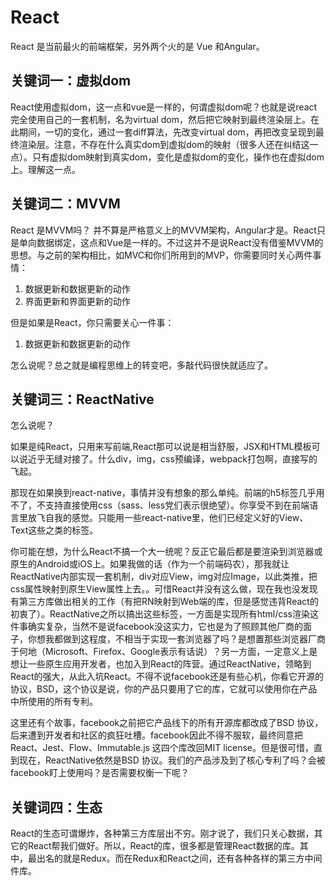 # React

React 是当前最火的前端框架，另外两个火的是 Vue 和Angular。

## 关键词一：虚拟dom

React使用虚拟dom，这一点和vue是一样的，何谓虚拟dom呢？也就是说react完全使用自己的一套机制，名为virtual dom，然后把它映射到最终渲染层上。在此期间，一切的变化，通过一套diff算法，先改变virtual dom，再把改变呈现到最终渲染层。注意，不存在什么真实dom到虚拟dom的映射（很多人还在纠结这一点）。只有虚拟dom映射到真实dom，变化是虚拟dom的变化，操作也在虚拟dom上。理解这一点。



## 关键词二：MVVM

React 是MVVM吗？ 并不算是严格意义上的MVVM架构，Angular才是。React只是单向数据绑定，这点和Vue是一样的。不过这并不是说React没有借鉴MVVM的思想。与之前的架构相比，如MVC和你们所用到的MVP，你需要同时关心两件事情：

1. 数据更新和数据更新的动作
2. 界面更新和界面更新的动作

但是如果是React，你只需要关心一件事：

1. 数据更新和数据更新的动作

怎么说呢？总之就是编程思维上的转变吧，多敲代码很快就适应了。


## 关键词三：ReactNative

怎么说呢？

如果是纯React，只用来写前端,React那可以说是相当舒服，JSX和HTML模板可以说近乎无缝对接了。什么div，img，css预编译，webpack打包啊，直接写的飞起。

那现在如果换到react-native，事情并没有想象的那么单纯。前端的h5标签几乎用不了，不支持直接使用css（sass、less党们表示很绝望）。你享受不到在前端语言里放飞自我的感觉。只能用一些react-native里，他们已经定义好的View、Text这些之类的标签。

你可能在想，为什么React不搞一个大一统呢？反正它最后都是要渲染到浏览器或原生的Android或iOS上。如果我做的话（作为一个前端码农），那我就让ReactNative内部实现一套机制，div对应View，img对应Image，以此类推，把css属性映射到原生View属性上去。。可惜React并没有这么做，现在我也没发现有第三方库做出相关的工作（有把RN映射到Web端的库，但是感觉违背React的初衷了）。ReactNative之所以搞出这些标签，一方面是实现所有html/css渲染这件事确实复杂，当然不是说facebook没这实力，它也是为了照顾其他厂商的面子，你想我都做到这程度，不相当于实现一套浏览器了吗？是想置那些浏览器厂商于何地（Microsoft、Firefox、Google表示有话说）？另一方面，一定意义上是想让一些原生应用开发者，也加入到React的阵营。通过ReactNative，领略到React的强大，从此入坑React。不得不说facebook还是有些心机，你看它开源的协议，BSD，这个协议是说，你的产品只要用了它的库，它就可以使用你在产品中所使用的所有专利。

这里还有个故事，facebook之前把它产品线下的所有开源库都改成了BSD 协议，后来遭到开发者和社区的疯狂吐槽。facebook因此不得不服软，最终同意把React、Jest、Flow、Immutable.js 这四个库改回MIT license。但是很可惜，直到现在，ReactNative依然是BSD 协议。我们的产品涉及到了核心专利了吗？会被facebook盯上使用吗？是否需要权衡一下呢？

## 关键词四：生态

React的生态可谓爆炸，各种第三方库层出不穷。刚才说了，我们只关心数据，其它的React帮我们做好。所以，React的库，很多都是管理React数据的库。其中，最出名的就是Redux。而在Redux和React之间，还有各种各样的第三方中间件库。

